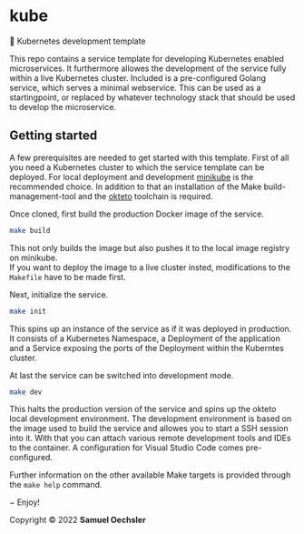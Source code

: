 # kube
📜 Kubernetes development template

This repo contains a service template for developing Kubernetes enabled microservices.
It furthermore allowes the development of the service fully within a live Kubernetes cluster.
Included is a pre-configured Golang service, which serves a minimal webservice.
This can be used as a startingpoint, or replaced by whatever technology stack that should be used to develop the microservice.

## Getting started

A few prerequisites are needed to get started with this template.
First of all you need a Kubernetes cluster to which the service template can be deployed.
For local deployment and development [minikube](https://minikube.sigs.k8s.io/docs/) is the recommended choice.
In addition to that an installation of the Make build-management-tool and the  [okteto](https://www.okteto.com/docs/getting-started/) toolchain is required.

Once cloned, first build the production Docker image of the service.

```sh
make build
```

This not only builds the image but also pushes it to the local image registry on minikube.  
If you want to deploy the image to a live cluster insted, modifications to the `Makefile` have to be made first.

Next, initialize the service.

```sh
make init
```

This spins up an instance of the service as if it was deployed in production.
It consists of a Kubernetes Namespace, a Deployment of the application and a Service exposing the ports of the Deployment within the Kuberntes cluster.

At last the service can be switched into development mode.

```sh
make dev
```

This halts the production version of the service and spins up the okteto local development environment.
The development environment is based on the image used to build the service and allowes you to start a SSH session into it.
With that you can attach various remote development tools and IDEs to the container.
A configuration for Visual Studio Code comes pre-configured.

Further information on the other available Make targets is provided through the `make help` command.

&minus; Enjoy!

Copyright &copy; 2022 **Samuel Oechsler**

